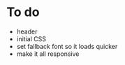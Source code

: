 # To do 

- header 
- initial CSS 
- set fallback font so it loads quicker 
- make it all responsive 

